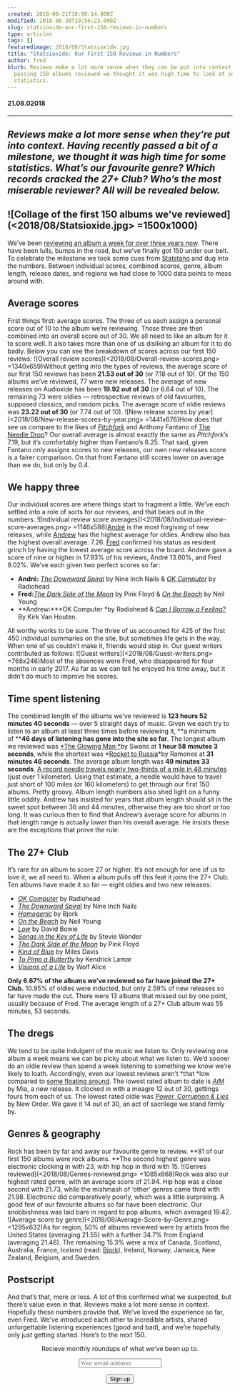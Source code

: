 ```yaml
---
created: 2018-08-21T10:00:14.000Z
modified: 2018-08-30T19:56:23.000Z
slug: statsioxide-our-first-150-reviews-in-numbers
type: articles
tags: []
featuredimage: 2018/08/Statsioxide.jpg
title: "Statsioxide: Our First 150 Reviews in Numbers"
author: fred
blurb: Reviews make a lot more sense when they can be put into context. After
  passing 150 albums reviewed we thought it was high time to look at some
  statistics.
---
```

#### 21\.08.02018
------
*Reviews make a lot more sense when they’re put into context. Having recently passed a bit of a milestone, we thought it was high time for some statistics. What’s our favourite genre? Which records cracked the 27+ Club? Who’s the most miserable reviewer? All will be revealed below.*
------

![Collage of the first 150 albums we've reviewed](<2018/08/Statsioxide.jpg> =1500x1000)
------
We’ve been [reviewing an album a week for over three years now](<reviews/>). There have been lulls, bumps in the road, but we’ve finally got 150 under our belt. To celebrate the milestone we took some cues from [Statstano](<http://www.statstano.com/>) and dug into the numbers. Between individual scores, combined scores, genre, album length, release dates, and regions we had close to 1000 data points to mess around with.

## Average scores
First things first: average scores. The three of us each assign a personal score out of 10 to the album we’re reviewing. Those three are then combined into an overall score out of 30. We all need to like an album for it to score well. It also takes more than one of us disliking an album for it to do badly.
Below you can see the breakdown of scores across our first 150 reviews:
![Overall review scores](<2018/08/Overall-review-scores.png> =1340x659)Without getting into the types of reviews, the average score of our first 150 reviews has been **21\.53 out of 30** (or 7.18 out of 10).
Of the 150 albums we’ve reviewed, 77 were new releases. The average of new releases on Audioxide has been **19\.92 out of 30** (or 6.64 out of 10).
The remaining 73 were oldies — retrospective reviews of old favourites, supposed classics, and random picks. The average score of oldie reviews was **23\.22 out of 30** (or 7.74 out of 10).
![New release scores by year](<2018/08/New-release-scores-by-year.png> =1441x676)How does that see us compare to the likes of [*Pitchfork*](<https://pitchfork.com/>) and Anthony Fantano of [The Needle Drop](<https://www.youtube.com/theneedledrop>)? Our overall average is almost exactly the same as *Pitchfork*’s 7.19, but it’s comfortably higher than Fantano’s 6.25. That said, given Fantano only assigns scores to new releases, our own new releases score is a fairer comparison. On that front Fantano still scores lower on average than we do, but only by 0.4.

## We happy three
Our individual scores are where things start to fragment a little. We’ve each settled into a role of sorts for our reviews, and that bears out in the numbers.
![Individual review score averages](<2018/08/Individual-review-score-averages.png> =1146x588)[André](<https://twitter.com/andredack>) is the most forgiving of new releases, while [Andrew](<https://twitter.com/andrewbridge>) has the highest average for oldies. Andrew also has the highest overall average: 7.26. [Fred](<https://twitter.com/thewhalelines>) confirmed his status as resident grinch by having the lowest average score across the board.
Andrew gave a score of nine or higher in 17.93% of his reviews, André 13.60%, and Fred 9.02%. We’ve each given two perfect scores so far:
- **André:** [*The Downward Spiral*](<reviews/nine-inch-nails-the-downward-spiral/>) by Nine Inch Nails & [*OK Computer*](<reviews/radiohead-ok-computer/>) by Radiohead
- **Fred:**[*The Dark Side of the Moon*](<reviews/pink-floyd-the-dark-side-of-the-moon/>) by Pink Floyd & [*On the Beach*](<reviews/neil-young-on-the-beach/>) by Neil Young
- **Andrew:***OK Computer *by Radiohead & [*Can I Borrow a Feeling?*](<reviews/kirk-van-houten-can-i-borrow-a-feeling/>) By Kirk Van Houten.
<!-- -->
All worthy works to be sure.
The three of us accounted for 425 of the first 450 individual summaries on the site, but sometimes life gets in the way. When one of us couldn’t make it, friends would step in. Our guest writers contributed as follows:
![Guest writers](<2018/08/Guest-writers.png> =768x246)Most of the absences were Fred, who disappeared for four months in early 2017. As far as we can tell he enjoyed his time away, but it didn’t do much to improve his scores.

## Time spent listening
The combined length of the albums we’ve reviewed is **123 hours 52 minutes 40 seconds** — over 5 straight days of music. Given we each try to listen to an album at least three times before reviewing it, **a minimum of ****46 days of listening has gone into the site so far**.
The longest album we reviewed was [*The Glowing Man *](<reviews/swans-the-glowing-man/>)by Swans at **1 hour 58 minutes 3 seconds**, while the shortest was *[Rocket to Russia](<reviews/ramones-rocket-to-russia/>)*by Ramones at **31 minutes 46 seconds**. The average album length was **49 minutes 33 seconds**.
[A record needle travels nearly two-thirds of a mile in 48 minutes](<https://www.vinylengine.com/turntable_forum/viewtopic.php?f=41&t=17225>) (just over 1 kilometer). Using that estimate, a needle would have to travel just short of 100 miles (or 160 kilometers) to get through our first 150 albums. Pretty groovy.
Album length numbers also shed light on a funny little oddity. Andrew has insisted for years that album length should sit in the sweet spot between 36 and 44 minutes, otherwise they are too short or too long. It was curious then to find that Andrew’s average score for albums in that length range is actually *lower* than his overall average. He insists these are the exceptions that prove the rule.

## The 27+ Club
It’s rare for an album to score 27 or higher. It’s not enough for one of us to love it, we all need to. When a album pulls off this feat it joins the 27+ Club.
Ten albums have made it so far — eight oldies and two new releases:
- [*OK Computer*](<reviews/radiohead-ok-computer/>) by Radiohead
- [*The Downward Spiral*](<reviews/nine-inch-nails-the-downward-spiral/>) by Nine Inch Nails
- [*Homogenic*](<reviews/bjork-homogenic/>) by Bjork
- [*On the Beach*](<reviews/neil-young-on-the-beach/>) by Neil Young
- [*Low*](<reviews/david-bowie-low/>) by David Bowie
- [*Songs in the Key of Life*](<reviews/stevie-wonder-songs-in-the-key-of-life/>) by Stevie Wonder
- [*The Dark Side of the Moon*](<reviews/pink-floyd-the-dark-side-of-the-moon/>) by Pink Floyd
- [*Kind of Blu*e](<reviews/miles-davis-kind-of-blue/>) by Miles Davis
- [*To Pimp a Butterfly*](<reviews/kendrick-lamar-to-pimp-a-butterfly/>) by Kendrick Lamar
- [*Visions of a Life*](<reviews/wolf-alice-visions-of-a-life/>) by Wolf Alice
<!-- -->
**Only 6.67% of the albums we’ve reviewed so far have joined the 27+ Club.** 10\.95% of oldies were inducted, but only 2.59% of new releases so far have made the cut. There were 13 albums that missed out by one point, usually because of Fred.
The average length of a 27+ Club album was 55 minutes, 53 seconds.

## The dregs
We tend to be quite indulgent of the music we listen to. Only reviewing one album a week means we can be picky about what we listen to. We’d sooner do an oldie review than spend a week listening to something we know we’re likely to loath. Accordingly, even our lowest reviews aren’t *that *low compared to [some floating around](<https://pitchfork.com/reviews/albums/5799-the-fragile/>).
The lowest rated album to date is [*AIM*](<reviews/mia-aim/>) by Mia, a new release. It clocked in with a meagre 12 out of 30, gettings fours from each of us. The lowest rated oldie was [*Power, Corruption & Lies*](<reviews/new-order-power-corruption-and-lies/>) by New Order. We gave it 14 out of 30, an act of sacrilege we stand firmly by.

## Genres & geography
Rock has been by far and away our favourite genre to review. **81 of our first 150 albums were rock albums. **The second highest genre was electronic clocking in with 23, with hip hop in third with 15.
![Genres reviewed](<2018/08/Genres-reviewed.png> =1085x668)Rock was also our highest rated genre, with an average score of 21.94. Hip hop was a close second with 21.73, while the mishmash of ‘other’ genres came third with 21.98. Electronic did comparatively poorly, which was a little surprising. A good few of our favourite albums so far have been electronic. Our snobbishness was laid bare in regard to pop albums, which averaged 19.42.
![Average score by genre](<2018/08/Average-Score-by-Genre.png> =1295x632)As for region, 50% of albums reviewed were by artists from the United States (averaging 21.55) with a further 34.7% from England (averaging 21.46). The remaining 15.3% were a mix of Canada, Scotland, Australia, France, Iceland (read: [Bjork](<reviews/bjork-homogenic/>)), Ireland, Norway, Jamaica, New Zealand, Belgium, and Sweden.

## Postscript
And that’s that, more or less. A lot of this confirmed what we suspected, but there’s value even in that. Reviews make a lot more sense in context. Hopefully these numbers provide that. We’ve loved the experience so far, even Fred. We’ve introduced each other to incredible artists, shared unforgettable listening experiences (good and bad), and we’re hopefully only just getting started.
Here’s to the next 150.

<script>(function() {	window.mc4wp = window.mc4wp || {	listeners: [],	forms: {	on: function(evt, cb) {	window.mc4wp.listeners.push(	{	event : evt,	callback: cb	}	);	}	}	} })(); </script>
<!-- Mailchimp for WordPress v4.7.7 - https://wordpress.org/plugins/mailchimp-for-wp/ -->
<form id="mc4wp-form-1" class="mc4wp-form mc4wp-form-6762 mc4wp-form-theme mc4wp-form-theme-dark" method="post" data-id="6762" data-name="Monthly Newsletter"><div class="mc4wp-form-fields"><center><p>Recieve monthly roundups of what we've been up to.</p></center><center><p><input type="email" name="EMAIL" placeholder="Your email address" required=""></p></center><center><p><input type="submit" value="Sign up"></p></center></div><label style="display: none !important;">Leave this field empty if you're human: <input type="text" name="_mc4wp_honeypot" value="" tabindex="-1" autocomplete="off"></label><input type="hidden" name="_mc4wp_timestamp" value="1589728589"><input type="hidden" name="_mc4wp_form_id" value="6762"><input type="hidden" name="_mc4wp_form_element_id" value="mc4wp-form-1"><div class="mc4wp-response"></div></form>
<!-- / Mailchimp for WordPress Plugin -->